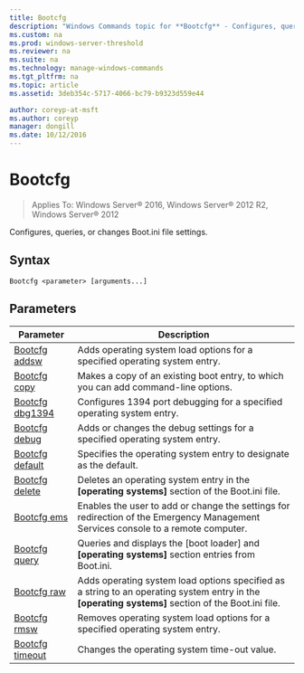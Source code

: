 ```yaml
---
title: Bootcfg
description: "Windows Commands topic for **Bootcfg** - Configures, queries, or changes Boot.ini file settings."
ms.custom: na
ms.prod: windows-server-threshold
ms.reviewer: na
ms.suite: na
ms.technology: manage-windows-commands
ms.tgt_pltfrm: na
ms.topic: article
ms.assetid: 3deb354c-5717-4066-bc79-b9323d559e44

author: coreyp-at-msft
ms.author: coreyp
manager: dongill
ms.date: 10/12/2016
---
```

# Bootcfg

>Applies To: Windows Server&reg; 2016, Windows Server&reg; 2012 R2, Windows Server&reg; 2012

Configures, queries, or changes Boot.ini file settings.  
## Syntax  
```  
Bootcfg <parameter> [arguments...]  
```  
## Parameters  
|Parameter|Description|  
|-------|--------|  
|[Bootcfg addsw](Bootcfg-addsw.md)|Adds operating system load options for a specified operating system entry.|  
|[Bootcfg copy](Bootcfg-copy.md)|Makes a copy of an existing boot entry, to which you can add command-line options.|  
|[Bootcfg dbg1394](Bootcfg-dbg1394.md)|Configures 1394 port debugging for a specified operating system entry.|  
|[Bootcfg debug](Bootcfg-debug.md)|Adds or changes the debug settings for a specified operating system entry.|  
|[Bootcfg default](Bootcfg-default.md)|Specifies the operating system entry to designate as the default.|  
|[Bootcfg delete](Bootcfg-delete.md)|Deletes an operating system entry in the **[operating systems]** section of the Boot.ini file.|  
|[Bootcfg ems](Bootcfg-ems.md)|Enables the user to add or change the settings for redirection of the Emergency Management Services console to a remote computer.|  
|[Bootcfg query](Bootcfg-query.md)|Queries and displays the [boot loader] and **[operating systems]** section entries from Boot.ini.|  
|[Bootcfg raw](Bootcfg-raw.md)|Adds operating system load options specified as a string to an operating system entry in the **[operating systems]** section of the Boot.ini file.|  
|[Bootcfg rmsw](Bootcfg-rmsw.md)|Removes operating system load options for a specified operating system entry.|  
|[Bootcfg timeout](Bootcfg-timeout.md)|Changes the operating system time-out value.|  
